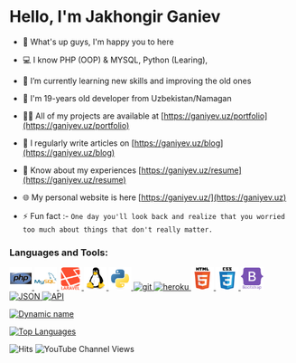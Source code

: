 
# Hello, I'm Jakhongir Ganiev
- 👋 What's up guys, I'm happy you to here 
- 💻 I know PHP (OOP) & MYSQL, Python (Learing),   
- 🐍 I’m currently learning new skills and improving the old ones
- 💬 I'm 19-years old developer from Uzbekistan/Namagan
- 👨‍💻 All of my projects are available at [https://ganiyev.uz/portfolio](https://ganiyev.uz/portfolio)
- 📝 I regularly write articles on [https://ganiyev.uz/blog](https://ganiyev.uz/blog)
- 📄 Know about my experiences [https://ganiyev.uz/resume](https://ganiyev.uz/resume)
- 🌐 My personal website is here [https://ganiyev.uz/](https://ganiyev.uz)

- ⚡ Fun fact :- `One day you'll look back and realize that you worried too much about things that don't really matter.`


<h3 align="left">Languages and Tools:</h3>  
<p align="left">  <a href="https://www.php.net" target="_blank" rel="noreferrer"> <img src="https://raw.githubusercontent.com/devicons/devicon/master/icons/php/php-original.svg" alt="php" width="40" height="40"/> </a><a href="https://www.mysql.com/" target="_blank" rel="noreferrer"> <img src="https://raw.githubusercontent.com/devicons/devicon/master/icons/mysql/mysql-original-wordmark.svg" alt="mysql" width="40" height="40"/> </a>  <a href="https://laravel.com/" target="_blank" rel="noreferrer"> <img src="https://raw.githubusercontent.com/devicons/devicon/master/icons/laravel/laravel-plain-wordmark.svg" alt="laravel" width="40" height="40"/> </a> <a href="https://www.linux.org/" target="_blank" rel="noreferrer"> <img src="https://raw.githubusercontent.com/devicons/devicon/master/icons/linux/linux-original.svg" alt="linux" width="40" height="40"/> </a><a href="https://www.python.org" target="_blank" rel="noreferrer"> <img src="https://raw.githubusercontent.com/devicons/devicon/master/icons/python/python-original.svg" alt="python" width="40" height="40"/> </a><a href="https://git-scm.com/" target="_blank" rel="noreferrer"> <img src="https://www.vectorlogo.zone/logos/git-scm/git-scm-icon.svg" alt="git" width="40" height="40"/> </a> <a href="https://heroku.com" target="_blank" rel="noreferrer"> <img src="https://www.vectorlogo.zone/logos/heroku/heroku-icon.svg" alt="heroku" width="40" height="40"/> </a> <a href="https://www.w3.org/html/" target="_blank" rel="noreferrer"> <img src="https://raw.githubusercontent.com/devicons/devicon/master/icons/html5/html5-original-wordmark.svg" alt="html5" width="40" height="40"/> </a>  <a href="https://www.w3schools.com/css/" target="_blank" rel="noreferrer"> <img src="https://raw.githubusercontent.com/devicons/devicon/master/icons/css3/css3-original-wordmark.svg" alt="css3" width="40" height="40"/> </a> <a href="https://getbootstrap.com" target="_blank" rel="noreferrer"> <img src="https://raw.githubusercontent.com/devicons/devicon/master/icons/bootstrap/bootstrap-plain-wordmark.svg" alt="bootstrap" width="40" height="40"/> </a><a href="https://www.json.org/json-en.html" target="_blank" rel="noreferrer"> <img src="https://camo.githubusercontent.com/dc9797a068804ba331d82141e1ed00c7210fee220e5c229f64fcaa6adcff3a63/68747470733a2f2f63646e2d69636f6e732d706e672e666c617469636f6e2e636f6d2f3531322f3133362f3133363434332e706e67" alt="JSON" width="40" height="40"/> </a>  <a href="https://en.wikipedia.org/wiki/API" target="_blank" rel="noreferrer"> <img src="https://cdn-icons-png.flaticon.com/128/3094/3094453.png" alt="API" width="40" height="40"/> </a></p>  


[![Dynamic name](https://github-readme-stats.vercel.app/api?username=GaniyevUz&show_icons=true&theme=radical)](https://github.com/GaniyevUz)

[![Top Languages](https://github-readme-stats.vercel.app/api/top-langs/?username=GaniyevUz&layout=compact&theme=radical)](https://github.com/GaniyevUz?tab=repositories)

![Hits](https://hits.seeyoufarm.com/api/count/incr/badge.svg?url=http://github.com/GaniyevUz/)  ![YouTube Channel Views](https://img.shields.io/youtube/channel/views/UCtEHXOnBfznbFq6uruIU9FQ?style=social)
